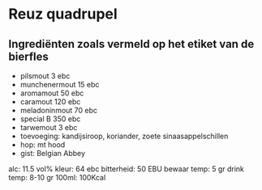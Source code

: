 # Reuz quadrupel

## Ingrediënten zoals vermeld op het etiket van de bierfles

* pilsmout 3 ebc
* munchenermout 15 ebc
* aromamout 50 ebc
* caramout 120 ebc
* meladoninmout 70 ebc
* special B 350 ebc
* tarwemout 3 ebc
* toevoeging: kandijsiroop, koriander, zoete sinaasappelschillen
* hop: mt hood
* gist: Belgian Abbey

alc: 11.5 vol%
kleur: 64 ebc
bitterheid: 50 EBU
bewaar temp: 5 gr
drink temp: 8-10 gr
100ml: 100Kcal
